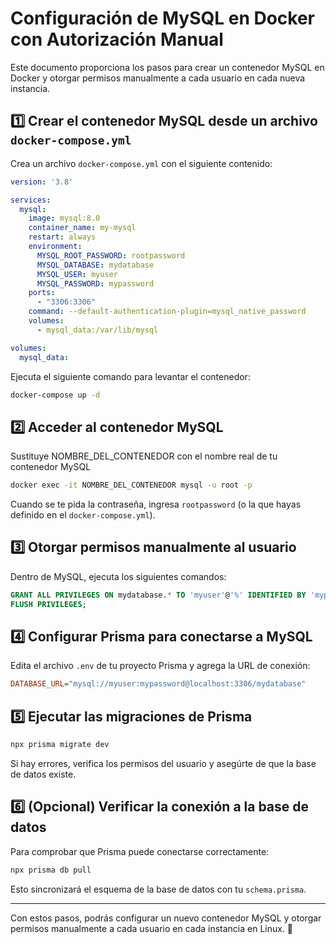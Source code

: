 # Configuración de MySQL en Docker con Autorización Manual

Este documento proporciona los pasos para crear un contenedor MySQL en Docker y otorgar permisos manualmente a cada usuario en cada nueva instancia.

## 1️⃣ Crear el contenedor MySQL desde un archivo `docker-compose.yml`

Crea un archivo `docker-compose.yml` con el siguiente contenido:

```yaml
version: '3.8'

services:
  mysql:
    image: mysql:8.0
    container_name: my-mysql
    restart: always
    environment:
      MYSQL_ROOT_PASSWORD: rootpassword
      MYSQL_DATABASE: mydatabase
      MYSQL_USER: myuser
      MYSQL_PASSWORD: mypassword
    ports:
      - "3306:3306"
    command: --default-authentication-plugin=mysql_native_password
    volumes:
      - mysql_data:/var/lib/mysql

volumes:
  mysql_data:
```

Ejecuta el siguiente comando para levantar el contenedor:

```sh
docker-compose up -d
```

## 2️⃣ Acceder al contenedor MySQL
Sustituye NOMBRE_DEL_CONTENEDOR con el nombre real de tu contenedor MySQL

```sh
docker exec -it NOMBRE_DEL_CONTENEDOR mysql -u root -p
```

Cuando se te pida la contraseña, ingresa `rootpassword` (o la que hayas definido en el `docker-compose.yml`).

## 3️⃣ Otorgar permisos manualmente al usuario

Dentro de MySQL, ejecuta los siguientes comandos:

```sql
GRANT ALL PRIVILEGES ON mydatabase.* TO 'myuser'@'%' IDENTIFIED BY 'mypassword';
FLUSH PRIVILEGES;
```

## 4️⃣ Configurar Prisma para conectarse a MySQL

Edita el archivo `.env` de tu proyecto Prisma y agrega la URL de conexión:

```ini
DATABASE_URL="mysql://myuser:mypassword@localhost:3306/mydatabase"
```

## 5️⃣ Ejecutar las migraciones de Prisma

```sh
npx prisma migrate dev
```

Si hay errores, verifica los permisos del usuario y asegúrte de que la base de datos existe.

## 6️⃣ (Opcional) Verificar la conexión a la base de datos

Para comprobar que Prisma puede conectarse correctamente:

```sh
npx prisma db pull
```

Esto sincronizará el esquema de la base de datos con tu `schema.prisma`.

---

Con estos pasos, podrás configurar un nuevo contenedor MySQL y otorgar permisos manualmente a cada usuario en cada instancia en Linux. 🚀

